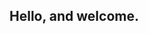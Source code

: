Hello, and welcome.
--------------------------------------------------------------------------------------------------
